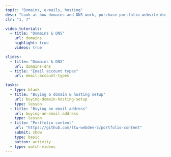 ```yaml
---
topic: "Domains, e-mails, hosting"
desc: "Look at how domains and DNS work, purchase portfolio website domain and set everything up."
clr: "1, 7"

video_tutorials:
  - title: "Domains & DNS"
    url: domains
    highlight: true
    videos: true

slides:
  - title: "Domains & DNS"
    url: domains-dns
  - title: "Email account types"
    url: email-account-types

tasks:
  - type: blank
  - title: "Buying a domain & hosting setup"
    url: buying-domain-hosting-setup
    type: lesson
  - title: "Buying an email address"
    url: buying-an-email-address
    type: lesson
  - title: "Portfolio content"
    url: "https://github.com/ltw-webdev-5/portfolio-content"
    submit: show
    type: basic
    button: activity
  - type: watch-videos
---
```

